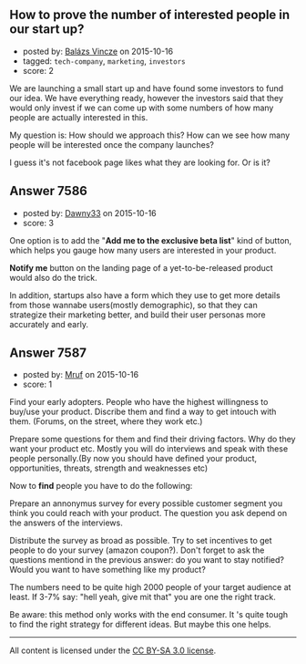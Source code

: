## How to prove the number of interested people in our start up?

- posted by: [Balázs Vincze](https://stackexchange.com/users/5578399/bal-zs-vincze) on 2015-10-16
- tagged: `tech-company`, `marketing`, `investors`
- score: 2

<p>We are launching a small start up and have found some investors to fund our idea. We have everything ready, however the investors said that they would only invest if we can come up with some numbers of how many people are actually interested in this. </p>

<p>My question is: How should we approach this? How can we see how many people will be interested once the company launches? </p>

<p>I guess it's not facebook page likes what they are looking for. Or is it?</p>



## Answer 7586

- posted by: [Dawny33](https://stackexchange.com/users/6444670/dawny33) on 2015-10-16
- score: 3

<p>One option is to add the "<strong>Add me to the exclusive beta list</strong>" kind of button, which helps you gauge how many users are interested in your product.</p>

<p><strong>Notify me</strong> button on the landing page of a yet-to-be-released product would also do the trick.</p>

<p>In addition, startups also have a form which they use to get more details from those wannabe users(mostly demographic), so that they can strategize their marketing better, and build their user personas more accurately and early.</p>



## Answer 7587

- posted by: [Mruf](https://stackexchange.com/users/3246202/mruf) on 2015-10-16
- score: 1

<p>Find your early adopters. People who have the highest willingness to buy/use your product. Discribe them and find a way to get intouch with them. (Forums, on the street, where they work etc.)</p>

<p>Prepare some questions for them and find their driving factors. Why do they want your product etc. Mostly you will do interviews and speak with these people personally.(By now you should have defined your product, opportunities, threats, strength and weaknesses etc)</p>

<p>Now to <strong>find</strong> people you have to do the following:</p>

<p>Prepare an annonymus survey for every possible customer segment you think you could reach with your product. The question you ask depend on the answers of the interviews.</p>

<p>Distribute the survey as broad as possible. Try to set incentives to get people to do your survey (amazon coupon?). Don't forget to ask the questions mentiond in the previous answer: do you want to stay notified? Would you want to have something like my product?</p>

<p>The numbers need to be quite high 2000 people of your target audience at least. If 3-7% say: "hell yeah, give mit that" you are one the right track.</p>

<p>Be aware: this method only works with the end consumer. It 's quite tough to find the right strategy for different ideas. But maybe this one helps.</p>




---

All content is licensed under the [CC BY-SA 3.0 license](https://creativecommons.org/licenses/by-sa/3.0/).
